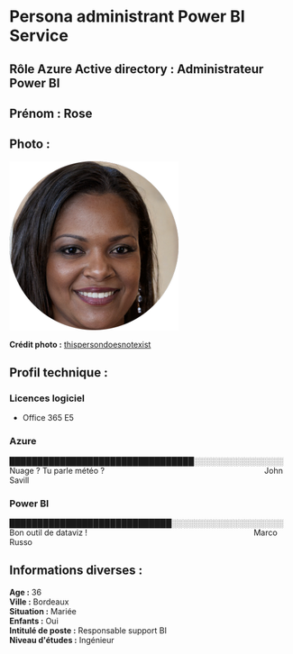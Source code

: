 # Persona administrant Power BI Service

## Rôle Azure Active directory : Administrateur Power BI

## Prénom : Rose

## Photo : 

![Rose - Administrateur Power BI](persona-power-bi-admin-circle.png)

**Crédit photo :** [thispersondoesnotexist](https://thispersondoesnotexist.com/)

## Profil technique :

### Licences logiciel

* Office 365 E5

### Azure

█████████████████████████████████░░░░░░░░░░░░░░░░  
Nuage ? Tu parle météo ?&nbsp;&nbsp;&nbsp;&nbsp;&nbsp;&nbsp;&nbsp;&nbsp;&nbsp;&nbsp;&nbsp;&nbsp;&nbsp;&nbsp;&nbsp;&nbsp;&nbsp;&nbsp;&nbsp;&nbsp;&nbsp;&nbsp;&nbsp;&nbsp;&nbsp;&nbsp;&nbsp;&nbsp;&nbsp;&nbsp;&nbsp;&nbsp;&nbsp;&nbsp;&nbsp;&nbsp;&nbsp;&nbsp;&nbsp;&nbsp;&nbsp;&nbsp;&nbsp;&nbsp;&nbsp;&nbsp;&nbsp;&nbsp;&nbsp;&nbsp;&nbsp;&nbsp;&nbsp;&nbsp;&nbsp;&nbsp;&nbsp;&nbsp;&nbsp;&nbsp;&nbsp;&nbsp;&nbsp;&nbsp;&nbsp;&nbsp;&nbsp;&nbsp;&nbsp;&nbsp;&nbsp;&nbsp;John Savill

### Power BI

█████████████████████████████░░░░░░░░░░░░░░░░░░░░  
Bon outil de dataviz !&nbsp;&nbsp;&nbsp;&nbsp;&nbsp;&nbsp;&nbsp;&nbsp;&nbsp;&nbsp;&nbsp;&nbsp;&nbsp;&nbsp;&nbsp;&nbsp;&nbsp;&nbsp;&nbsp;&nbsp;&nbsp;&nbsp;&nbsp;&nbsp;&nbsp;&nbsp;&nbsp;&nbsp;&nbsp;&nbsp;&nbsp;&nbsp;&nbsp;&nbsp;&nbsp;&nbsp;&nbsp;&nbsp;&nbsp;&nbsp;&nbsp;&nbsp;&nbsp;&nbsp;&nbsp;&nbsp;&nbsp;&nbsp;&nbsp;&nbsp;&nbsp;&nbsp;&nbsp;&nbsp;&nbsp;&nbsp;&nbsp;&nbsp;&nbsp;&nbsp;&nbsp;&nbsp;&nbsp;&nbsp;&nbsp;&nbsp;&nbsp;&nbsp;&nbsp;&nbsp;&nbsp;&nbsp;&nbsp;&nbsp; Marco Russo

## Informations diverses :

**Age :** 36  
**Ville :** Bordeaux  
**Situation :** Mariée  
**Enfants :** Oui  
**Intitulé de poste :** Responsable support BI  
**Niveau d'études :** Ingénieur  
